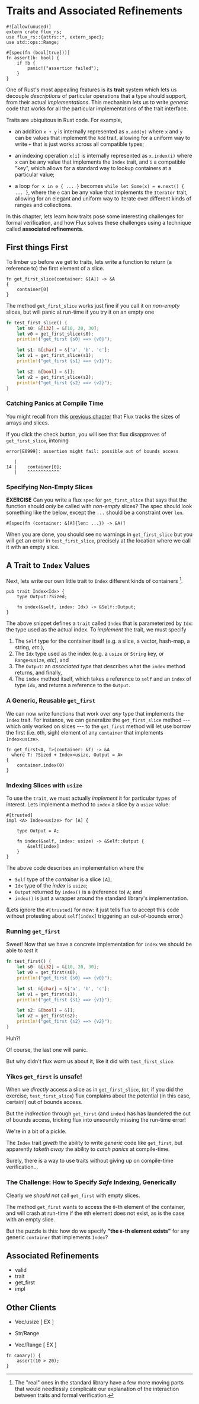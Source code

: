 # Traits and Associated Refinements

```rust, editable
#![allow(unused)]
extern crate flux_rs;
use flux_rs::{attrs::*, extern_spec};
use std::ops::Range;
```

```rust, editable, hidden
#[spec(fn (bool[true]))]
fn assert(b: bool) {
    if !b {
        panic!("assertion failed");
    }
}
```

One of Rust's most appealing features is its **trait** system which lets us decouple
*descriptions* of particular operations that a type should support, from their actual
*implementations*. This mechanism lets us to write *generic* code that works for all
the particular implementations of the trait interface.

Traits are ubiquitous in Rust code. For example,

- an addition `x + y` is internally represented as `x.add(y)`
  where `x` and `y` can be values that implement the `Add` trait,
  allowing for a uniform way to write `+` that is just works across
  all compatible types;

- an indexing operation `x[i]` is internally represented as `x.index(i)`
  where `x` can be any value that implements the `Index` trait, and `i`
  a compatible "key", which allows for a standard way to lookup
  containers at a particular value;

- a loop `for x in e { ... }` becomes `while let Some(x) = e.next() { ... }`,
  where the `e` can be any value that implements the `Iterator` trait,
  allowing for an elegant and uniform way to iterate over different kinds
  of ranges and collections.

In this chapter, lets learn how traits pose some interesting challenges
for formal verification, and how Flux solves these challenges using
a technique called **associated refinements**.

## First things First

To limber up before we get to traits, lets
write a function to return (a reference to)
the first element of a slice.

```rust, editable
fn get_first_slice(container: &[A]) -> &A
{
    container[0]
}
```

The method `get_first_slice` works just
fine if you call it on _non-empty_ slices,
but will panic at run-time if you try it on
an empty one

```rust
fn test_first_slice() {
    let s0: &[i32] = &[10, 20, 30];
    let v0 = get_first_slice(s0);
    println!("get_first {s0} ==> {v0}");

    let s1: &[char] = &['a', 'b', 'c'];
    let v1 = get_first_slice(s1);
    println!("get_first {s1} ==> {v1}");

    let s2: &[bool] = &[];
    let v2 = get_first_slice(s2);
    println!("get_first {s2} ==> {v2}");
}
```

### Catching Panics at Compile Time

You might recall from this [previous chapter](06-consts.html#refined-compile-time-safety)
that Flux tracks the sizes of arrays and slices.

If you click the check button, you will see that flux
disapproves of `get_first_slice`, intoning

```
error[E0999]: assertion might fail: possible out of bounds access

   |
14 |    container[0];
   |    ^^^^^^^^^^^^
```

### Specifying Non-Empty Slices

**EXERCISE** Can you write a flux `spec` for
`get_first_slice` that says that the function
should  _only_ be called with _non-empty_ slices?
The spec should look something like the below,
except the `...` should be a constraint over `len`.

```
#[spec(fn (container: &[A]{len: ...}) -> &A)]
```

When you are done, you should see no warnings in
`get_first_slice` but you will get an error in
`test_first_slice`, precisely at the location
where we call it with an empty slice.

## A Trait to `Index` Values

Next, lets write our own little trait to `Index`
different kinds of containers [^1].


```rust, editable
pub trait Index<Idx> {
    type Output:?Sized;

    fn index(&self, index: Idx) -> &Self::Output;
}
```

The above snippet defines a `trait` called `Index` that is parameterized by `Idx`: the
type used as the actual index. To *implement* the trait, we must specify

1. The `Self` type for the container itself (e.g. a slice, a vector, hash-map, a string, *etc.*),
2. The `Idx` type used as the index (e.g. a `usize` or `String` key, or `Range<usize`, *etc*), and
3. The `Output`: an *associated type* that describes what the `index` method returns, and finally,
4. The `index` method itself, which takes a reference to `self` and an `index` of type `Idx`, and returns a reference to the `Output`.

### A Generic, Reusable `get_first`

We can now write functions that work over *any* type that implements the `Index` trait.
For instance, we can generalize the `get_first_slice` method --- which only
worked on slices --- to the `get_first` method will let use borrow the first
(i.e. `0`th, sigh) element of any `container` that implements `Index<usize>`.

```rust, editable
fn get_first<A, T>(container: &T) -> &A
  where T: ?Sized + Index<usize, Output = A>
{
    container.index(0)
}
```

### Indexing Slices with `usize`

To use the `trait`, we must actually *implement* it
for particular types of interest. Lets implement a
method to `index` a slice by a `usize` value:

```rust, editable
#[trusted]
impl <A> Index<usize> for [A] {

    type Output = A;

    fn index(&self, index: usize) -> &Self::Output {
        &self[index]
    }
}
```

The above code describes an implementation where the

- `Self` type of the *container* is a slice `[A]`;
- `Idx` type of the *index* is `usize`;
- `Output` returned by `index()` is a (reference to) `A`; and
- `index()` is just a wrapper around the standard library's implementation.

(Lets ignore the `#[trusted]` for now: it just tells flux to accept this code
without protesting about `self[index]` triggering an out-of-bounds error.)

### Running `get_first`

Sweet! Now that we have a concrete implementation for `Index`
we should be able to _test_ it

```rust
fn test_first() {
    let s0: &[i32] = &[10, 20, 30];
    let v0 = get_first(s0);
    println!("get_first {s0} ==> {v0}");

    let s1: &[char] = &['a', 'b', 'c'];
    let v1 = get_first(s1);
    println!("get_first {s1} ==> {v1}");

    let s2: &[bool] = &[];
    let v2 = get_first(s2);
    println!("get_first {s2} ==> {v2}");
}
```

Huh?!

Of course, the last one will panic.

But why didn't flux _warn_ us about it, like it did with `test_first_slice`.

### Yikes `get_first` is unsafe!

When we *directly* access a slice as in `get_first_slice`,
(or, if you did the exercise, `test_first_slice`) flux complains
about the potential (in this case, certain!) out of bounds access.

But the *indirection* through `get_first` (and `index`) has
has laundered the out of bounds access, tricking
flux into unsoundly missing the run-time error!

We're in a bit of a pickle.

The `Index` trait _giveth_ the ability to write *generic*
code like `get_first`, but apparently _taketh away_ the
ability to *catch panics* at compile-time.

Surely, there is a way to use traits without giving up
on compile-time verification...

### The Challenge: How to Specify _Safe_ Indexing, Generically

Clearly we _should not_ call `get_first` with empty slices.

The method `get_first` wants to access the `0`-th element
of the container, and will crash at run-time if the `0`th element
does not exist, as is the case with an empty slice.

But the puzzle is this: how do we specify
**"the `0`-th element exists"** for any
generic `container` that implements `Index`?

## Associated Refinements

- valid
- trait
- get_first
- impl

## Other Clients

- Vec/usize [ EX ]

- Str/Range

- Vec/Range [ EX ]


```rust, editable
fn canary() {
    assert(10 > 20);
}
```
<!--


```rust, editable
// #[flux::specs {
//   trait Index<Idx> {
//     #[reft]
//     fn valid(me: Self, index: Idx) -> bool { true }

//     fn index(&Self[@me], index:Idx{<Self as Index<Idx>>::valid(me, index)}) -> &Self::Output;
//   }}]
// const _: () = ();
```

## Solution: Associated Refinements

### TRAIT

### IMPL

## Examples


Perhaps we shouldn't have been so *trusting* of the `index`
implementation above. Indeed, go ahead and _remove_ the line
`#[trusted]` attribute and hit the check button. When you
do so, flux will immediately wag its finger

```
error[E0999]: assertion might fail: possible out of bounds access

   |
25 |        &self[index]
   |         ^^^^^^^^^^^
```

Indeed, flux finds that implementation of `.index()` rather sketchy
because it cannot prove that `index` is within the bounds of `self`.

// `Vec` with `usize` -------------------------------------------------------------------------

#[assoc(fn valid(me: Vec, index: int) -> bool { index < me.len })]
impl <A:Copy> Index<usize> for Vec<A> {
    type Output = A;

    #[spec(fn(&Self[@me], index:usize{<Vec<A> as Index<usize>>::valid(me, index)}) -> &Self::Output)]
    fn index(&self, index: usize) -> &Self::Output {
        &self[index]
    }
}

#[spec(fn (xs: &Vec<f64>[@n], ys: &Vec<f64>[n]) -> f64)]
fn dot_vec(xs: &Vec<f64>, ys: &Vec<f64>) -> f64 {
    let mut res = 0.0;
    for i in 0..xs.len() {
        res += xs.index(i) * ys.index(i);
    }
    res
}


// Slice with usize ----------------------------------------------------------------------------

#[assoc(fn valid(n: int, index: int) -> bool { index < n })]
impl <A:Copy> Index<usize> for [A] {
    type Output = A;

    #[spec(fn(&Self[@n], index:usize{<[A] as Index<usize>>::valid(n, index)}) -> &Self::Output)]
    fn index(&self, index: usize) -> &Self::Output {
        &self[index]
    }
}

#[spec(fn (xs: &[f64][@n], ys: &[f64][n]) -> f64)]
fn dot_slice(xs: &[f64], ys: &[f64]) -> f64 {
    let mut res = 0.0;
    for i in 0..xs.len() {
        res += xs.index(i) * ys.index(i);
    }
    res
}

// `Vec` with `Range` ----------------------------------------------------------------------------

#[assoc(fn valid(me: Vec, index: Range<int>) -> bool {
    index.start <= index.end && index.end <= me.len
})]
impl <A> Index<Range<usize>> for Vec<A> {

    type Output = [A];

    #[spec(fn(&Self[@me], index:Range<usize>{<Vec<A> as Index<Range<usize>>>::valid(me, index)}) -> &Self::Output)]
    fn index(&self, index: Range<usize>) -> &Self::Output {
        &self[index.start..index.end]
    }
}

// `str` with `Range` ----------------------------------------------------------------------------
#[assoc(fn valid(me: str, index: Range<int>) -> bool {
    index.start <= index.end && index.end <= str_len(me)
})]
impl Index<Range<usize>> for str  {

    type Output = str;

    #[spec(fn(&Self[@me], index:Range<usize>{<str as Index<Range<usize>>>::valid(me, index)}) -> &Self::Output)]
    fn index(&self, index: Range<usize>) -> &Self::Output {
        &self[index.start..index.end]
    }
}

fn test_str() {
    let cat = "caterpillar";
    let sub = cat.index(0..6); // OK
    let sub = cat.index(0..19); // Error
}
``` -->

[^1]: The "real" ones in the standard library have a few more moving parts that would needlessly complicate our explanation of the interaction between traits and formal verification.
